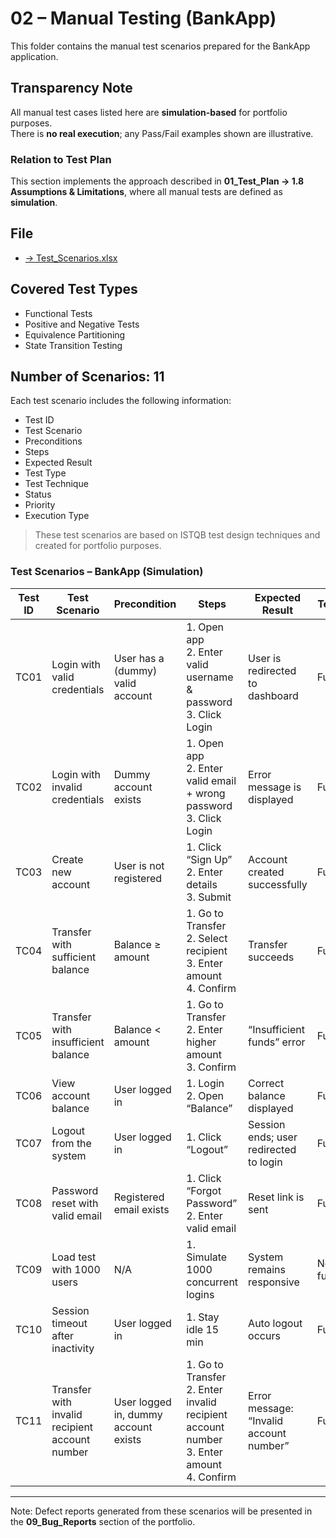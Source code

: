 # 02 – Manual Testing (BankApp)

This folder contains the manual test scenarios prepared for the BankApp application.  
## Transparency Note
All manual test cases listed here are **simulation-based** for portfolio purposes.  
There is **no real execution**; any Pass/Fail examples shown are illustrative.

### Relation to Test Plan
This section implements the approach described in **01_Test_Plan → 1.8 Assumptions & Limitations**, where all manual tests are defined as **simulation**.


## File
- [→ Test_Scenarios.xlsx](./Test_Scenarios.xlsx)

## Covered Test Types
- Functional Tests  
- Positive and Negative Tests  
- Equivalence Partitioning  
- State Transition Testing  

## Number of Scenarios: 11

Each test scenario includes the following information:  
- Test ID  
- Test Scenario  
- Preconditions  
- Steps  
- Expected Result  
- Test Type  
- Test Technique  
- Status
- Priority
- Execution Type

> These test scenarios are based on ISTQB test design techniques and created for portfolio purposes.
>
### Test Scenarios – BankApp (Simulation)

| Test ID | Test Scenario | Precondition | Steps | Expected Result | Test Type | Test Technique | Priority | Status | Execution Type |
|---------|---------------|--------------|-------|-----------------|-----------|----------------|----------|--------|----------------|
| TC01 | Login with valid credentials | User has a (dummy) valid account | 1. Open app <br> 2. Enter valid username & password <br> 3. Click Login | User is redirected to dashboard | Functional | Positive, Equivalence Partitioning | High | Not Executed (Simulation) | Simulation |
| TC02 | Login with invalid credentials | Dummy account exists | 1. Open app <br> 2. Enter valid email + wrong password <br> 3. Click Login | Error message is displayed | Functional | Negative, Equivalence Partitioning | High | Not Executed (Simulation) | Simulation |
| TC03 | Create new account | User is not registered | 1. Click “Sign Up” <br> 2. Enter details <br> 3. Submit | Account created successfully | Functional | Equivalence Partitioning | High | Not Executed (Simulation) | Simulation |
| TC04 | Transfer with sufficient balance | Balance ≥ amount | 1. Go to Transfer <br> 2. Select recipient <br> 3. Enter amount <br> 4. Confirm | Transfer succeeds | Functional | Positive, State Transition | High | Not Executed (Simulation) | Simulation |
| TC05 | Transfer with insufficient balance | Balance < amount | 1. Go to Transfer <br> 2. Enter higher amount <br> 3. Confirm | “Insufficient funds” error | Functional | Negative, Equivalence Partitioning | High | Not Executed (Simulation) | Simulation |
| TC06 | View account balance | User logged in | 1. Login <br> 2. Open “Balance” | Correct balance displayed | Functional | State Transition Testing | Medium | Not Executed (Simulation) | Simulation |
| TC07 | Logout from the system | User logged in | 1. Click “Logout” | Session ends; user redirected to login | Functional | Positive | Medium | Not Executed (Simulation) | Simulation |
| TC08 | Password reset with valid email | Registered email exists | 1. Click “Forgot Password” <br> 2. Enter valid email | Reset link is sent | Functional | Positive | Medium | Not Executed (Simulation) | Simulation |
| TC09 | Load test with 1000 users | N/A | 1. Simulate 1000 concurrent logins | System remains responsive | Non-functional | Load Testing | Medium | Not Executed (Simulation) | Simulation |
| TC10 | Session timeout after inactivity | User logged in | 1. Stay idle 15 min | Auto logout occurs | Functional | State Transition Testing | Low | Not Executed (Simulation) | Simulation |
| TC11 | Transfer with invalid recipient account number | User logged in, dummy account exists | 1. Go to Transfer <br> 2. Enter invalid recipient account number <br> 3. Enter amount <br> 4. Confirm | Error message: “Invalid account number” | Functional | Negative, Boundary Value | High | Not Executed (Simulation) | Simulation |


---


 Note: Defect reports generated from these scenarios will be presented in the **09_Bug_Reports** section of the portfolio.
